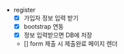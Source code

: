 * register
    * [X] 가입자 정보 입력 받기
    * [X] bootstrap 연동
    * [X] 정보 입력받으면 DB에 저장
    * [] form 제출 시 제출완료 페이지 렌더
